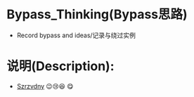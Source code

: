 # Bypass_Thinking(Bypass思路)
- Record bypass and ideas/记录与绕过实例
# 说明(Description):
- [Szrzvdny](http://www.inksec.cn/) :wink::cry::laughing: :yum:
